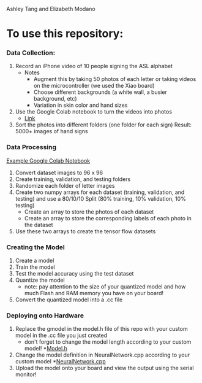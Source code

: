 Ashley Tang and Elizabeth Modano

# To use this repository:

### Data Collection:
1. Record an iPhone video of 10 people signing the ASL alphabet 
    * Notes
        * Augment this by taking 50 photos of each letter or taking videos on the microcontroller (we used the Xiao board)
        * Choose different backgrounds (a white wall, a busier background, etc)
        * Variation in skin color and hand sizes
2. Use the Google Colab notebook to turn the videos into photos
    * [Link](https://colab.research.google.com/drive/19h256NNP5GajTpGkVWqdGsOsB4ldKiND?usp=sharing)
3. Sort the photos into different folders (one folder for each sign)
Result: 5000+ images of hand signs

### Data Processing
[Example Google Colab Notebook](https://colab.research.google.com/drive/1PMYrhG6ist358anfnWGtEWE2WzI3pR8G?usp=sharing)
1. Convert dataset images to 96 x 96
2. Create training, validation, and testing folders
3. Randomize each folder of letter images
4. Create two numpy arrays for each dataset (training, validation, and testing) and use a 80/10/10 Split (80% training, 10% validation, 10% testing)
    * Create an array to store the photos of each dataset
    * Create an array to store the corresponding labels of each photo in the dataset
5. Use these two arrays to create the tensor flow datasets

### Creating the Model
1. Create a model
2. Train the model
3. Test the model accuracy using the test dataset
4. Quantize the model
    * note: pay attention to the size of your quantized model and how much Flash and RAM memory you have on your board! 
5. Convert the quantized model into a .cc file

### Deploying onto Hardware
1. Replace the gmodel in the model.h file of this repo with your custom model in the .cc file you just created
    * don't forget to change the model length according to your custom model! 
    *[Model.h](src/model.h)
2. Change the model definition in NeuralNetwork.cpp according to your custom model
    *[NeuralNetwork.cpp](src/NeuralNetwork.cpp)
3. Upload the model onto your board and view the output using the serial monitor!